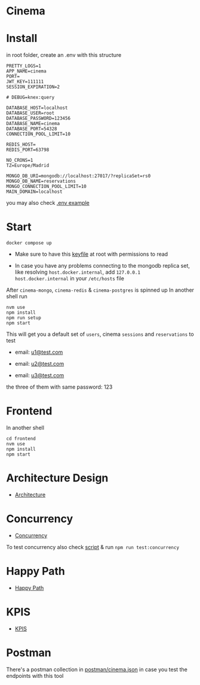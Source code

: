 # Cinema

# Install

in root folder, create an .env with this structure
```
PRETTY_LOGS=1
APP_NAME=cinema
PORT=
JWT_KEY=111111
SESSION_EXPIRATION=2

# DEBUG=knex:query

DATABASE_HOST=localhost
DATABASE_USER=root
DATABASE_PASSWORD=123456
DATABASE_NAME=cinema
DATABASE_PORT=54328
CONNECTION_POOL_LIMIT=10

REDIS_HOST=
REDIS_PORT=63798

NO_CRONS=1
TZ=Europe/Madrid

MONGO_DB_URI=mongodb://localhost:27017/?replicaSet=rs0
MONGO_DB_NAME=reservations
MONGO_CONNECTION_POOL_LIMIT=10
MAIN_DOMAIN=localhost
```

you may also check [.env example](.env.example)

# Start

```
docker compose up
```

- Make sure to have this [keyfile](./keyfile) at root
with permissions to read

- In case you have any problems connecting to the mongodb replica set,
like resolving `host.docker.internal`, add 
`127.0.0.1 host.docker.internal`
in your `/etc/hosts` file


After `cinema-mongo`, `cinema-redis` & `cinema-postgres` is spinned up
In another shell run
```
nvm use
npm install
npm run setup
npm start
```

This will get you a default set of `users`, cinema `sessions` and `reservations` to test 

- email: u1@test.com

- email: u2@test.com

- email: u3@test.com

the three of them with same password: 123

# Frontend

In another shell

```
cd frontend
nvm use
npm install
npm start
```

# Architecture Design

- [Architecture](documentation/Architecture.md)

# Concurrency

- [Concurrency](documentation/Concurreny.md)

To test concurrency also check [script](./scripts//concurrency.js) & 
run `npm run test:concurrency`

# Happy Path

- [Happy Path](documentation/HappyPath.md)

# KPIS

- [KPIS](documentation/KPIS.md)

# Postman

There's a postman collection in [postman/cinema.json](postman/Cinema.json)
in case you test the endpoints with this tool

